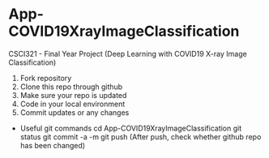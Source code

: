 # App-COVID19XrayImageClassification
CSCI321 - Final Year Project (Deep Learning with COVID19 X-ray Image Classification)

1. Fork repository
2. Clone this repo through github
3. Make sure your repo is updated 
3. Code in your local environment
4. Commit updates or any changes

* Useful git commands
cd App-COVID19XrayImageClassification
git status
git commit -a -m
git push
(After push, check whether github repo has been changed)
